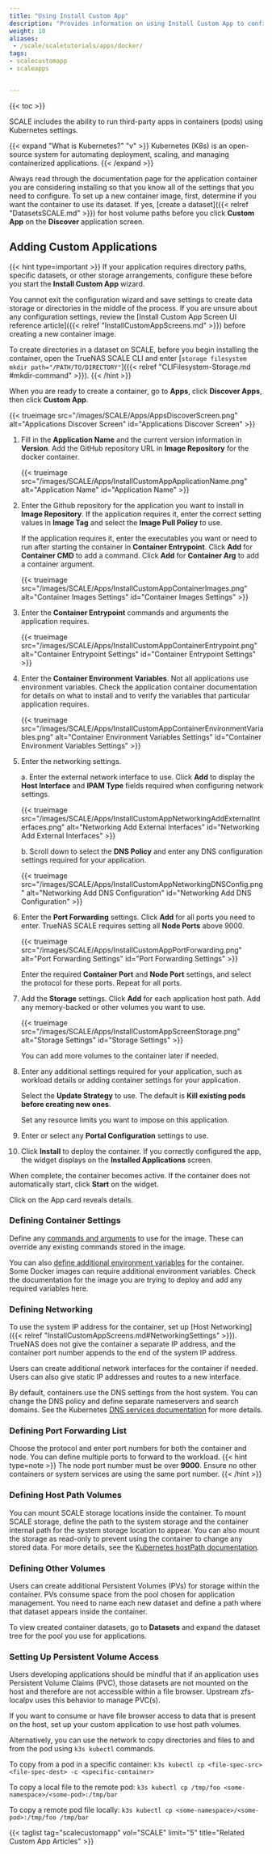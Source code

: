```yaml
---
title: "Using Install Custom App"
description: "Provides information on using Install Custom App to configure custom or third-party applications in TrueNAS SCALE."
weight: 10
aliases:
 - /scale/scaletutorials/apps/docker/
tags:
- scalecustomapp
- scaleapps


---
```


{{< toc >}}

SCALE includes the ability to run third-party apps in containers (pods) using Kubernetes settings.

{{< expand "What is Kubernetes?" "v" >}}
Kubernetes (K8s) is an open-source system for automating deployment, scaling, and managing containerized applications.
{{< /expand >}}

Always read through the documentation page for the application container you are considering installing so that you know all of the settings that you need to configure.
To set up a new container image, first, determine if you want the container to use its dataset. If yes, [create a dataset]({{< relref "DatasetsSCALE.md" >}}) for host volume paths before you click **Custom App** on the **Discover** application screen.

## Adding Custom Applications

{{< hint type=important >}}
If your application requires directory paths, specific datasets, or other storage arrangements, configure these before you start the **Install Custom App** wizard.

You cannot exit the configuration wizard and save settings to create data storage or directories in the middle of the process. If you are unsure about any configuration settings, review the [Install Custom App Screen UI reference article]({{< relref "InstallCustomAppScreens.md" >}}) before creating a new container image.

To create directories in a dataset on SCALE, before you begin installing the container, open the TrueNAS SCALE CLI and enter [`storage filesystem mkdir path="/PATH/TO/DIRECTORY"`]({{< relref "CLIFilesystem-Storage.md #mkdir-command" >}}).
{{< /hint >}}

When you are ready to create a container, go to **Apps**, click **Discover Apps**, then click **Custom App**.

{{< trueimage src="/images/SCALE/Apps/AppsDiscoverScreen.png" alt="Applications Discover Screen" id="Applications Discover Screen" >}}

1. Fill in the **Application Name** and the current version information in **Version**.
   Add the GitHub repository URL in **Image Repository** for the docker container.

   {{< trueimage src="/images/SCALE/Apps/InstallCustomAppApplicationName.png" alt="Application Name" id="Application Name" >}}

2. Enter the Github repository for the application you want to install in **Image Repository**.
   If the application requires it, enter the correct setting values in **Image Tag** and select the **Image Pull Policy** to use.

   If the application requires it, enter the executables you want or need to run after starting the container in **Container Entrypoint**. Click **Add** for **Container CMD** to add a command. Click **Add** for **Container Arg** to add a container argument.

   {{< trueimage src="/images/SCALE/Apps/InstallCustomAppContainerImages.png" alt="Container Images Settings" id="Container Images Settings" >}}

3. Enter the **Container Entrypoint** commands and arguments the application requires.

   {{< trueimage src="/images/SCALE/Apps/InstallCustomAppContainerEntrypoint.png" alt="Container Entrypoint Settings" id="Container Entrypoint Settings" >}}

4. Enter the **Container Environment Variables**. Not all applications use environment variables.
   Check the application container documentation for details on what to install and to verify the variables that particular application requires.

   {{< trueimage src="/images/SCALE/Apps/InstallCustomAppContainerEnvironmentVariables.png" alt="Container Environment Variables Settings" id="Container Environment Variables Settings" >}}

5. Enter the networking settings.

   a. Enter the external network interface to use.
      Click **Add** to display the **Host Interface** and **IPAM Type** fields required when configuring network settings.

    {{< trueimage src="/images/SCALE/Apps/InstallCustomAppNetworkingAddExternalInterfaces.png" alt="Networking Add External Interfaces" id="Networking Add External Interfaces" >}}

   b. Scroll down to select the **DNS Policy** and enter any DNS configuration settings required for your application.

   {{< trueimage src="/images/SCALE/Apps/InstallCustomAppNetworkingDNSConfig.png" alt="Networking Add DNS Configuration" id="Networking Add DNS Configuration" >}}

6. Enter the **Port Forwarding** settings.
   Click **Add** for all ports you need to enter. TrueNAS SCALE requires setting all **Node Ports** above 9000.

   {{< trueimage src="/images/SCALE/Apps/InstallCustomAppPortForwarding.png" alt="Port Forwarding Settings" id="Port Forwarding Settings" >}}

   Enter the required **Container Port** and **Node Port** settings, and select the protocol for these ports. Repeat for all ports.

7. Add the **Storage** settings.
   Click **Add** for each application host path. Add any memory-backed or other volumes you want to use.

   {{< trueimage src="/images/SCALE/Apps/InstallCustomAppScreenStorage.png" alt="Storage Settings" id="Storage Settings" >}}

   You can add more volumes to the container later if needed.

8. Enter any additional settings required for your application, such as workload details or adding container settings for your application.

   Select the **Update Strategy** to use. The default is **Kill existing pods before creating new ones**.

   Set any resource limits you want to impose on this application.

9. Enter or select any **Portal Configuration** settings to use.

10. Click **Install** to deploy the container.
   If you correctly configured the app, the widget displays on the **Installed Applications** screen.

   When complete, the container becomes active. If the container does not automatically start, click **Start** on the widget.

Click on the App card reveals details.

### Defining Container Settings
Define any [commands and arguments](https://kubernetes.io/docs/tasks/inject-data-application/define-command-argument-container/) to use for the image.
These can override any existing commands stored in the image.

You can also [define additional environment variables](https://kubernetes.io/docs/tasks/inject-data-application/define-environment-variable-container/) for the container.
Some Docker images can require additional environment variables.
Check the documentation for the image you are trying to deploy and add any required variables here.

### Defining Networking
To use the system IP address for the container, set up [Host Networking]({{< relref "InstallCustomAppScreens.md#NetworkingSettings" >}}).
TrueNAS does not give the container a separate IP address, and the container port number appends to the end of the system IP address.

Users can create additional network interfaces for the container if needed.
Users can also give static IP addresses and routes to a new interface.

By default, containers use the DNS settings from the host system.
You can change the DNS policy and define separate nameservers and search domains.
See the Kubernetes [DNS services documentation](https://kubernetes.io/docs/concepts/services-networking/dns-pod-service/) for more details.

### Defining Port Forwarding List
Choose the protocol and enter port numbers for both the container and node.
You can define multiple ports to forward to the workload.
{{< hint type=note >}}
The node port number must be over **9000**.
Ensure no other containers or system services are using the same port number.
{{< /hint >}}

### Defining Host Path Volumes
You can mount SCALE storage locations inside the container.
To mount SCALE storage, define the path to the system storage and the container internal path for the system storage location to appear.
You can also mount the storage as read-only to prevent using the container to change any stored data.
For more details, see the [Kubernetes hostPath documentation](https://kubernetes.io/docs/concepts/storage/volumes/#hostpath).

### Defining Other Volumes
Users can create additional Persistent Volumes (PVs) for storage within the container.
PVs consume space from the pool chosen for application management.
You need to name each new dataset and define a path where that dataset appears inside the container.

To view created container datasets, go to **Datasets** and expand the dataset tree for the pool you use for applications.

### Setting Up Persistent Volume Access

Users developing applications should be mindful that if an application uses Persistent Volume Claims (PVC), those datasets are not mounted on the host and therefore are not accessible within a file browser. Upstream zfs-localpv uses this behavior to manage PVC(s).

If you want to consume or have file browser access to data that is present on the host, set up your custom application to use host path volumes.

Alternatively, you can use the network to copy directories and files to and from the pod using `k3s kubectl` commands.

To copy from a pod in a specific container:
`k3s kubectl cp <file-spec-src> <file-spec-dest> -c <specific-container>`

To copy a local file to the remote pod:
`k3s kubectl cp /tmp/foo <some-namespace>/<some-pod>:/tmp/bar`

To copy a remote pod file locally:
`k3s kubectl cp <some-namespace>/<some-pod>:/tmp/foo /tmp/bar`

{{< taglist tag="scalecustomapp" vol="SCALE" limit="5" title="Related Custom App Articles" >}}
